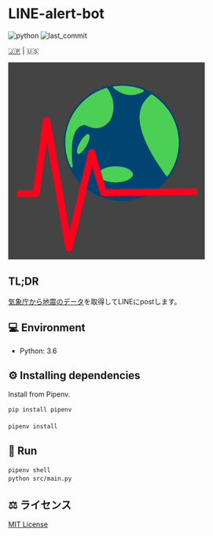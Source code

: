 # LINE-alert-bot

![python](https://img.shields.io/github/pipenv/locked/python-version/yuto51942/LINE-alert-bot)
![last_commit](https://img.shields.io/github/last-commit/yuto51942/LINE-alert-bot)

 [🇯🇵](../README.md) |  🇺🇸

<img src='IMG_0128.png' width='400'>

## TL;DR

[気象庁から地震のデータ](http://www.data.jma.go.jp/developer/xml/feed/eqvol.xml)を取得してLINEにpostします。

## 💻 Environment

- Python: 3.6

## ⚙ Installing dependencies

Install from Pipenv.

```bash
pip install pipenv

pipenv install
```

## 🚀 Run

```bash
pipenv shell
python src/main.py
```

## ⚖ ライセンス

[MIT License](..LICENSE)
